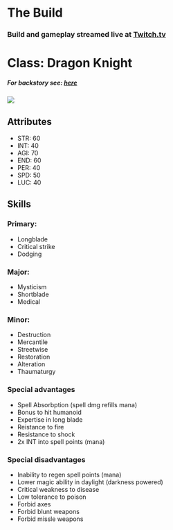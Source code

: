 # The Build
### Build and gameplay streamed live at [Twitch.tv](https://www.twitch.tv/thehonorabie)

# Class: Dragon Knight
##### For backstory see: [here](https://github.com/The-Honorable/Daggerfall/blob/main/README.md)
<img src="https://i.imgur.com/evl0pRp.png" />

## Attributes

- STR: 60
- INT: 40
- AGI: 70
- END: 60
- PER: 40
- SPD: 50
- LUC: 40


## Skills

### Primary:
- Longblade
- Critical strike
- Dodging

### Major:
- Mysticism
- Shortblade
- Medical

### Minor:
- Destruction
- Mercantile
- Streetwise
- Restoration
- Alteration
- Thaumaturgy

### Special advantages
- Spell Absorbption (spell dmg refills mana)
- Bonus to hit humanoid
- Expertise in long blade
- Reistance to fire
- Resistance to shock
- 2x INT into spell points (mana)

### Special disadvantages
- Inability to regen spell points (mana)
- Lower magic ability in daylight (darkness powered)
- Critical weakness to disease
- Low tolerance to poison
- Forbid axes
- Forbid blunt weapons
- Forbid missle weapons


